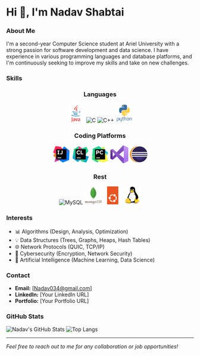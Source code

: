 #  Hi 👋, I'm Nadav Shabtai</b></h1>

### About Me
I'm a second-year Computer Science student at Ariel University with a strong passion for software development and data science. I have experience in various programming languages and database platforms, and I'm continuously seeking to improve my skills and take on new challenges.


### Skills
<div align="center">
  <h3>Languages</h3>
  <img src="https://github.com/devicons/devicon/blob/master/icons/java/java-original-wordmark.svg" alt="Java" width="48" height="48"/>
  <img src="https://img.icons8.com/color/48/000000/c-programming.png" alt="C" />
  <img src="https://img.icons8.com/color/48/000000/c-plus-plus-logo.png" alt="C++" />
  <img src="https://github.com/devicons/devicon/blob/master/icons/python/python-original-wordmark.svg" alt="Python" width="48" height="48"/>
</div>

<div align="center">
  <h3>Coding Platforms</h3>
  <img src="https://github.com/devicons/devicon/blob/master/icons/intellij/intellij-original.svg" alt="IntelliJ IDEA" width="48" height="48"/>
  <img src="https://github.com/devicons/devicon/blob/master/icons/clion/clion-original.svg" alt="CLion" width="48" height="48"/>
  <img src="https://github.com/devicons/devicon/blob/master/icons/pycharm/pycharm-original.svg" alt="PyCharm" width="48" height="48"/>
  <img src="https://github.com/devicons/devicon/blob/master/icons/visualstudio/visualstudio-original.svg" alt="Visual Studio" width="48" height="48"/>
  <img src="https://github.com/devicons/devicon/blob/master/icons/eclipse/eclipse-original.svg" alt="Eclipse" width="48" height="48"/>
</div>

<div align="center">
  <h3>Rest</h3>
  <img src="https://img.icons8.com/color/48/000000/mysql-logo.png" alt="MySQL" />
  <img src="https://github.com/devicons/devicon/blob/master/icons/mongodb/mongodb-original-wordmark.svg" alt="MongoDB" width="48" height="48"/>
  <img src="https://github.com/devicons/devicon/blob/master/icons/ubuntu/ubuntu-original.svg" alt="Ubuntu" width="48" height="48"/>
  <img src="https://github.com/devicons/devicon/blob/master/icons/linux/linux-original.svg" alt="Linux" width="48" height="48"/>
</div>

### Interests
- 📊 Algorithms (Design, Analysis, Optimization)
- 💡 Data Structures (Trees, Graphs, Heaps, Hash Tables)
- 🌐 Network Protocols (QUIC, TCP/IP)
- 🔐 Cybersecurity (Encryption, Network Security)
- 🤖 Artificial Intelligence (Machine Learning, Data Science)

### Contact
- **Email:** [Nadav034@gmail.com]
- **LinkedIn:** [Your LinkedIn URL]
- **Portfolio:** [Your Portfolio URL]

### GitHub Stats
![Nadav's GitHub Stats](https://github-readme-stats.vercel.app/api?username=NadavShabta&show_icons=true&theme=radical)
![Top Langs](https://github-readme-stats.vercel.app/api/top-langs/?username=NadavShabta&layout=compact&theme=radical)

---

*Feel free to reach out to me for any collaboration or job opportunities!*
